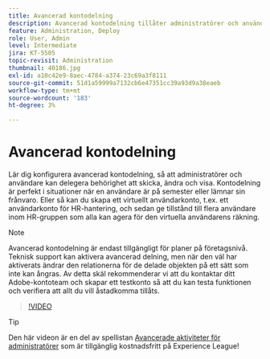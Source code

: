 ```yaml
---
title: Avancerad kontodelning
description: Avancerad kontodelning tillåter administratörer och användare att delegera sina behörigheter för att skicka, ändra och visa
feature: Administration, Deploy
role: User, Admin
level: Intermediate
jira: KT-5505
topic-revisit: Administration
thumbnail: 40186.jpg
exl-id: a10c42e9-8aec-4784-a374-23c69a3f8111
source-git-commit: 51d1a59999a7132cb6e47351cc39a93d9a38eaeb
workflow-type: tm+mt
source-wordcount: '183'
ht-degree: 3%

---
```


# Avancerad kontodelning

Lär dig konfigurera avancerad kontodelning, så att administratörer och användare kan delegera behörighet att skicka, ändra och visa. Kontodelning är perfekt i situationer när en användare är på semester eller lämnar sin frånvaro. Eller så kan du skapa ett virtuellt användarkonto, t.ex. ett användarkonto för HR-hantering, och sedan ge tillstånd till flera användare inom HR-gruppen som alla kan agera för den virtuella användarens räkning.

>[!NOTE]
>
>Avancerad kontodelning är endast tillgängligt för planer på företagsnivå. Teknisk support kan aktivera avancerad delning, men när den väl har aktiverats ändrar den relationerna för de delade objekten på ett sätt som inte kan ångras. Av detta skäl rekommenderar vi att du kontaktar ditt Adobe-kontoteam och skapar ett testkonto så att du kan testa funktionen och verifiera att allt du vill åstadkomma tillåts.

>[!VIDEO](https://video.tv.adobe.com/v/40186?quality=12&learn=on&hidetitle=true)

>[!TIP]
>
>Den här videon är en del av spellistan [Avancerade aktiviteter för administratörer](https://experienceleague.adobe.com/en/playlists/acrobat-sign-perform-advanced-tasks-administrators) som är tillgänglig kostnadsfritt på Experience League!
